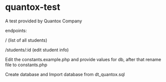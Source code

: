 # quantox-test
A test provided by Quantox Company

endpoints: 

/ (list of all students)

/students/:id (edit student info)

Edit the constants.example.php and provide values for db, after that rename file to constants.php

Create database and Import database from dt_quantox.sql
